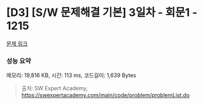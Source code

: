 # [D3] [S/W 문제해결 기본] 3일차 - 회문1 - 1215 

[문제 링크](https://swexpertacademy.com/main/code/problem/problemDetail.do?contestProbId=AV14QpAaAAwCFAYi) 

### 성능 요약

메모리: 19,816 KB, 시간: 113 ms, 코드길이: 1,639 Bytes



> 출처: SW Expert Academy, https://swexpertacademy.com/main/code/problem/problemList.do
